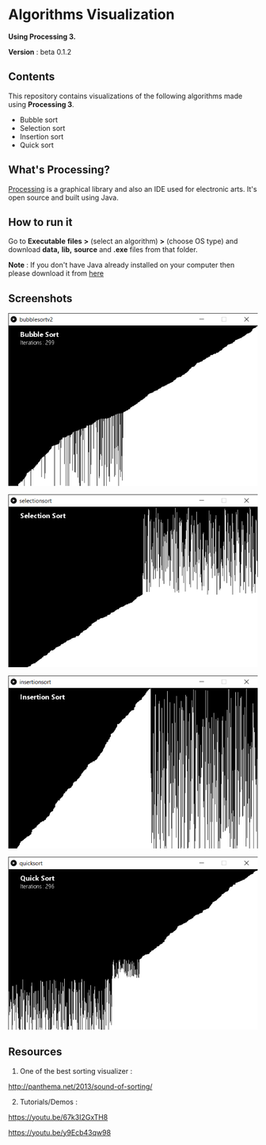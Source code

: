 # Algorithms Visualization

**Using Processing 3.**

**Version** : beta 0.1.2

## Contents

This repository contains visualizations of the following algorithms made using **Processing 3**.
  * Bubble sort
  * Selection sort
  * Insertion sort
  * Quick sort


## What's Processing?

[Processing](https://processing.org/) is a graphical library and also an IDE used for electronic arts.
It's open source and built using Java.

## How to run it

Go to **Executable** **files** **>** (select an algorithm) **>** (choose OS type) and download **data,** **lib,** **source** and **.exe** files from that folder.

**Note** : If you don't have Java already installed on your computer then please download it from [here](https://www.java.com/en/download/)

## Screenshots



![Bubble sort](/images/bubblesort.png)


![Selection sort](/images/selectionsort.png)


![Insertion sort](/images/insertionsort.png)


![Quick sort](/images/quicksort.png)



## Resources

1. One of the best sorting visualizer :

http://panthema.net/2013/sound-of-sorting/

2. Tutorials/Demos :

https://youtu.be/67k3I2GxTH8

https://youtu.be/y9Ecb43qw98
